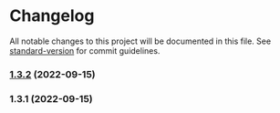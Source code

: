 # Changelog

All notable changes to this project will be documented in this file. See [standard-version](https://github.com/conventional-changelog/standard-version) for commit guidelines.

### [1.3.2](https://github.com/elion-project/builder/compare/v1.3.1...v1.3.2) (2022-09-15)

### 1.3.1 (2022-09-15)
